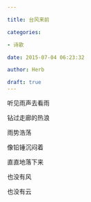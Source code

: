```yaml
---

title: 台风来前

categories:

- 诗歌

date: 2015-07-04 06:23:32

author: Herb

draft: true
---
```


听见雨声去看雨

钻过走廊的热浪

雨势浩荡

像铅锤沉闷着

直直地落下来

也没有风

也没有云